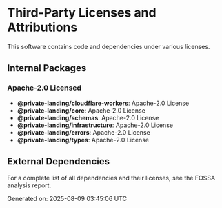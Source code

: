 # Third-Party Licenses and Attributions

This software contains code and dependencies under various licenses.

## Internal Packages

### Apache-2.0 Licensed
- **@private-landing/cloudflare-workers**: Apache-2.0 License
- **@private-landing/core**: Apache-2.0 License
- **@private-landing/schemas**: Apache-2.0 License
- **@private-landing/infrastructure**: Apache-2.0 License
- **@private-landing/errors**: Apache-2.0 License
- **@private-landing/types**: Apache-2.0 License

## External Dependencies

For a complete list of all dependencies and their licenses, see the FOSSA analysis report.

Generated on: 2025-08-09 03:45:06 UTC
